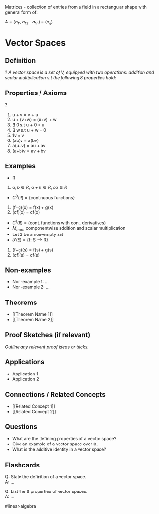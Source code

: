 
Matrices - collection of entries from a field in a rectangular shape with general form of:

A = ($a_{11},a_{12}\dots a_{1n}$) = ($a_ {ij}$) 

# Vector Spaces

## Definition
?
*A vector space is a set of V, equipped with two operations: addition and scalar multiplication s.t the following 8 properties hold:*

## Properties / Axioms
?
1. u + v = v + u
2. u + (v+w) = (u+v) + w
3. $\exists$ 0 s.t u + 0 = u 
4. $\exists$ w s.t u + w = 0
5. 1v = v 
6. (ab)v = a(bv)
7. a(u+v) = au + av
8. (a+b)v = av + bv

## Examples
-  R
1) $a,b\in R$, $a+b\in R, ca \in R$
-  $C^0(R)$ = {continuous functions} 
1) (f+g)(x) = f(x) + g(x)
2) (cf)(x) = cf(x)
-  $C^1(R)$ = {cont. functions with cont. derivatives}
-  $M_{mxn}$, componentwise addition and scalar multiplication
-  Let S be a non-empty set
-  $\mathcal{F}(S)$ = {f: S --> R}
1) (f+g)(s) = f(s) + g(s)
2) (cf)(s) = cf(s)

## Non-examples
- Non-example 1: ...
- Non-example 2: ...

## Theorems
- [[Theorem Name 1]]
- [[Theorem Name 2]]

## Proof Sketches (if relevant)
*Outline any relevant proof ideas or tricks.*

## Applications
- Application 1
- Application 2

## Connections / Related Concepts
- [[Related Concept 1]]
- [[Related Concept 2]]

## Questions
- What are the defining properties of a vector space?
- Give an example of a vector space over ℝ.
- What is the additive identity in a vector space?

## Flashcards
Q: State the definition of a vector space.  
A: ...

Q: List the 8 properties of vector spaces.  
A: ...

#linear-algebra